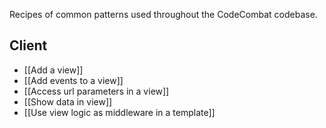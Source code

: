Recipes of common patterns used throughout the CodeCombat codebase.

## Client
* [[Add a view]]
* [[Add events to a view]]
* [[Access url parameters in a view]]
* [[Show data in view]]
* [[Use view logic as middleware in a template]]